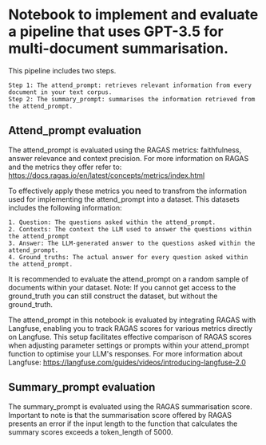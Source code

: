 # Notebook to implement and evaluate a pipeline that uses GPT-3.5 for multi-document summarisation.

This pipeline includes two steps.

    Step 1: The attend_prompt: retrieves relevant information from every document in your text corpus.
    Step 2: The summary_prompt: summarises the information retrieved from the attend_prompt.

## Attend_prompt evaluation
The attend_prompt is evaluated using the RAGAS metrics: faithfulness, answer relevance and context precision. For more information on RAGAS and the metrics they offer refer to: https://docs.ragas.io/en/latest/concepts/metrics/index.html

To effectively apply these metrics you need to transfrom the information used for implementing the attend_prompt into a dataset. This datasets includes the following information:

    1. Question: The questions asked within the attend_prompt.
    2. Contexts: The context the LLM used to answer the questions within the attend_prompt
    3. Answer: The LLM-generated answer to the questions asked within the attend_prompt.
    4. Ground_truths: The actual answer for every question asked within the attend_prompt.

It is recommended to evaluate the attend_prompt on a random sample of documents within your dataset.
Note: If you cannot get access to the ground_truth you can still construct the dataset, but without the ground_truth.

The attend_prompt in this notebook is evaluated by integrating RAGAS with Langfuse, enabling you to track RAGAS scores for various metrics directly on Langfuse. This setup facilitates effective comparison of RAGAS scores when adjusting parameter settings or prompts within your attend_prompt function to optimise your LLM's responses. For more information about Langfuse: https://langfuse.com/guides/videos/introducing-langfuse-2.0

## Summary_prompt evaluation
The summary_prompt is evaluated using the RAGAS summarisation score. Important to note is that the summarisation score offered by RAGAS presents an error if the input length to the function that calculates the summary scores exceeds a token_length of 5000.
